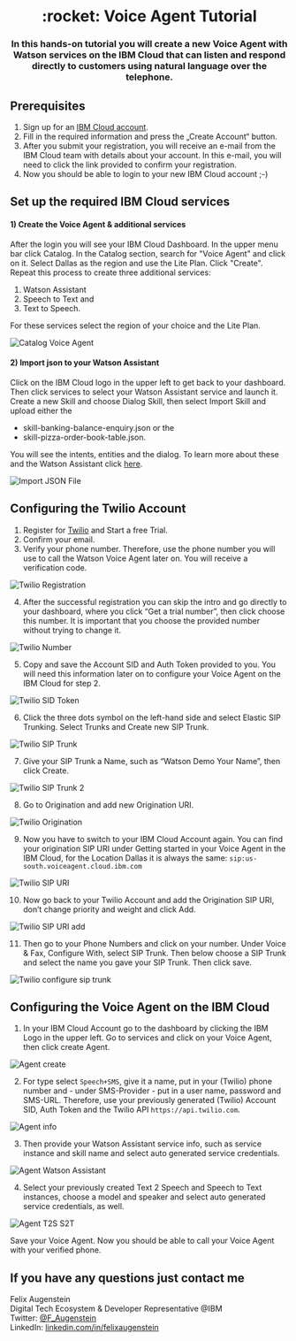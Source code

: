 <h1 align="center" style="border-bottom: none;">:rocket: Voice Agent Tutorial</h1>
<h3 align="center">In this hands-on tutorial you will create a new Voice Agent with Watson services on the IBM Cloud that can listen and respond directly to customers using natural language over the telephone.</h3>

## Prerequisites

1. Sign up for an [IBM Cloud account](https://cloud.ibm.com/registration).
2. Fill in the required information and press the „Create Account“ button.
3. After you submit your registration, you will receive an e-mail from the IBM Cloud team with details about your account. In this e-mail, you will need to click the link provided to confirm your registration.
4. Now you should be able to login to your new IBM Cloud account ;-)

## Set up the required IBM Cloud services

<h4>1) Create the Voice Agent & additional services</h4>
After the login you will see your IBM Cloud Dashboard. In the upper menu bar click Catalog. In the Catalog section, search for "Voice Agent" and click on it. Select Dallas as the region and use the Lite Plan. Click "Create".
Repeat this process to create three additional services: 

1. Watson Assistant
2. Speech to Text and
3. Text to Speech.

For these services select the region of your choice and the Lite Plan.

![Catalog Voice Agent](readme_images/catalog-voice-agent.png)

<h4>2) Import json to your Watson Assistant</h4>
Click on the IBM Cloud logo in the upper left to get back to your dashboard. Then click services to select your Watson Assistant service and launch it. Create a new Skill and choose Dialog Skill, then select Import Skill and upload either the 

- skill-banking-balance-enquiry.json or the 
- skill-pizza-order-book-table.json. 

You will see the intents, entities and the dialog. To learn more about these and the Watson Assistant click <a href="https://github.com/FelixAugenstein/digital-tech-tutorial-watson-assistant">here</a>.

![Import JSON File](readme_images/import-json-skill.png)

## Configuring the Twilio Account

1. Register for [Twilio](https://www.twilio.com/) and Start a free Trial.
2. Confirm your email.
3. Verify your phone number. Therefore, use the phone number you will use to call the Watson Voice Agent later on. You will receive a verification code.

![Twilio Registration](readme_images/twilio-registration.png)

4. After the successful registration you can skip the intro and go directly to your dashboard, where you click “Get a trial number”, then click choose this number. It is important that you choose the provided number without trying to change it.

![Twilio Number](readme_images/twilio-number.png)

5. Copy and save the Account SID and Auth Token provided to you. You will need this information later on to configure your Voice Agent on the IBM Cloud for step 2.

![Twilio SID Token](readme_images/twilio-sid-token.png)

6. Click the three dots symbol on the left-hand side and select Elastic SIP Trunking. Select Trunks and Create new SIP Trunk.

![Twilio SIP Trunk](readme_images/twilio-sip-trunk.png)

7. Give your SIP Trunk a Name, such as “Watson Demo Your Name”, then click Create.

![Twilio SIP Trunk 2](readme_images/twilio-sip-trunk-2.png)

8. Go to Origination and add new Origination URI.

![Twilio Origination](readme_images/twilio-origination.png)

9. Now you have to switch to your IBM Cloud Account again. You can find your origination SIP URI under Getting started in your Voice Agent in the IBM Cloud, for the Location Dallas it is always the same: `sip:us-south.voiceagent.cloud.ibm.com`

![Twilio SIP URI](readme_images/twilio-sip-uri.png)

10. Now go back to your Twilio Account and add the Origination SIP URI, don’t change priority and weight and click Add.

![Twilio SIP URI add](readme_images/twilio-sip-uri-add.png)

11. Then go to your Phone Numbers and click on your number. Under Voice & Fax, Configure With, select SIP Trunk. Then below choose a SIP Trunk and select the name you gave your SIP Trunk. Then click save.

![Twilio configure sip trunk](readme_images/twilio-configure-sip-trunk.png)

## Configuring the Voice Agent on the IBM Cloud

1. In your IBM Cloud Account go to the dashboard by clicking the IBM Logo in the upper left. Go to services and click on your Voice Agent, then click create Agent.

![Agent create](readme_images/agent-create.png)

2. For type select `Speech+SMS`, give it a name, put in your (Twilio) phone number and - under SMS-Provider - put in a user name, password and SMS-URL. Therefore, use your previously generated (Twilio) Account SID, Auth Token and the Twilio API `https://api.twilio.com`.

![Agent info](readme_images/agent-info.png)

3. Then provide your Watson Assistant service info, such as service instance and skill name and select auto generated service credentials.

![Agent Watson Assistant](readme_images/agent-watson-assistant.png)

4. Select your previously created Text 2 Speech and Speech to Text instances, choose a model and speaker and select auto generated service credentials, as well.

![Agent T2S S2T](readme_images/agent-t2s-s2t.png)

Save your Voice Agent. Now you should be able to call your Voice Agent with your verified phone.

## If you have any questions just contact me
Felix Augenstein<br>
Digital Tech Ecosystem & Developer Representative @IBM<br>
Twitter: [@F_Augenstein](https://twitter.com/F_Augenstein)<br>
LinkedIn: [linkedin.com/in/felixaugenstein](https://www.linkedin.com/in/felixaugenstein/)

